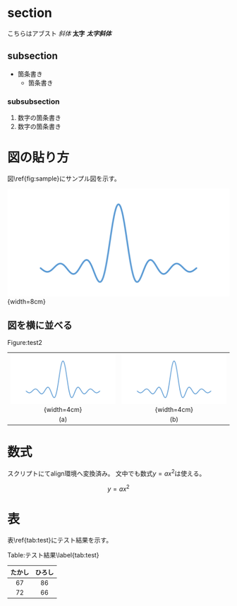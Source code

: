 # section
こちらはアブスト
*斜体*
**太字**
***太字斜体***

## subsection
* 箇条書き
  * 箇条書き

### subsubsection
1. 数字の箇条書き
  1. 数字の箇条書き

# 図の貼り方
図\ref{fig:sample}にサンプル図を示す。

![Sample\label{fig:sample}](./fig/sample.png){width=8cm}

## 図を横に並べる

Figure:test2

|||
|:-:|:-:|
|![](./fig/sample.png){width=4cm}|![](./fig/sample.png){width=4cm}|
|(a)|(b)|

# 数式
スクリプトにてalign環境へ変換済み。
文中でも数式$y=ax^2$は使える。

$$
y=ax^2
$$

# 表
表\ref{tab:test}にテスト結果を示す。

Table:テスト結果\label{tab:test}

|たかし|ひろし|
|:-:|:-:|
|67|86|
|72|66|
